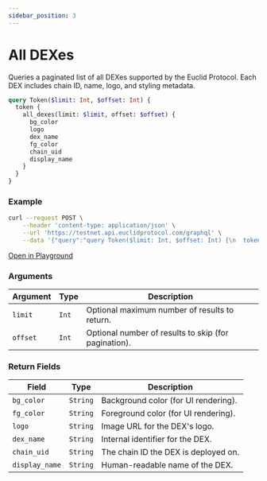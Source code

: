 ```yaml
---
sidebar_position: 3
---
```


# All DEXes

Queries a paginated list of all DEXes supported by the Euclid Protocol. Each DEX includes chain ID, name, logo, and styling metadata.

```graphql
query Token($limit: Int, $offset: Int) {
  token {
    all_dexes(limit: $limit, offset: $offset) {
      bg_color
      logo
      dex_name
      fg_color
      chain_uid
      display_name
    }
  }
}
```
### Example


```bash
curl --request POST \
    --header 'content-type: application/json' \
    --url 'https://testnet.api.euclidprotocol.com/graphql' \
    --data '{"query":"query Token($limit: Int, $offset: Int) {\n  token {\n    all_dexes(limit: $limit, offset: $offset) {\n      bg_color\n      logo\n      dex_name\n      fg_color\n      chain_uid\n      display_name\n    }\n  }\n}","variables":{"limit":null,"offset":null}}'
```
[Open in Playground](https://testnet.api.euclidprotocol.com/?explorerURLState=N4IgJg9gxgrgtgUwHYBcQC4QEcYIE4CeABACoQDWyAFACQA2AlnAyukQJKoA0RNEAZvwDOCVh1QBKIsAA6SIkRQVk0uQoUBDOnQD6YBAA8EQqo2Zj6TFjwHDRbPoJEops%2BeoUAjAOY6oEOgg8NQ8iQO8IEI99Ax0kDUQo9X5ff0Dg9w8oAAsNBiQdGAYwJIUwBiEABzoNAjiEhCSAXxCWpCaQJqA)

### Arguments 

| **Argument** | **Type** | **Description**                           |
|--------------|----------|-------------------------------------------|
| `limit`      | `Int`    | Optional maximum number of results to return. |
| `offset`     | `Int`    | Optional number of results to skip (for pagination). |

### Return Fields

| **Field**       | **Type**  | **Description**                                  |
|------------------|-----------|--------------------------------------------------|
| `bg_color`       | `String`  | Background color (for UI rendering).             |
| `fg_color`       | `String`  | Foreground color (for UI rendering).             |
| `logo`           | `String`  | Image URL for the DEX's logo.                    |
| `dex_name`       | `String`  | Internal identifier for the DEX.                 |
| `chain_uid`      | `String`  | The chain ID the DEX is deployed on.             |
| `display_name`   | `String`  | Human-readable name of the DEX.                  |